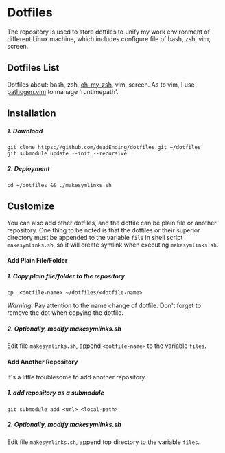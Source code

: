 # Dotfiles
The repository is used to store dotfiles to unify my work environment of
different Linux machine, which includes configure file of bash, zsh, vim,
screen. 


## Dotfiles List

Dotfiles about: bash, zsh, [oh-my-zsh](https://github.com/robbyrussell/oh-my-zsh),
vim, screen. As to vim, I use [pathogen.vim](https://github.com/tpope/vim-pathogen) 
to manage 'runtimepath'.

## Installation

##### 1. Download

```shell
git clone https://github.com/deadEnding/dotfiles.git ~/dotfiles
git submodule update --init --recursive
```

##### 2. Deployment 

```shell
cd ~/dotfiles && ./makesymlinks.sh
```

## Customize
You can also add other dotfiles, and the dotfile can be plain file or another
repository. One thing to be noted is that the dotfiles or their superior directory 
must be appended to the variable `file` in shell script `makesymlinks.sh`, so it will
create symlink when executing `makesymlinks.sh`.

#### Add Plain File/Folder

##### 1. Copy plain file/folder to the repository
```shell
cp .<dotfile-name> ~/dotfiles/<dotfile-name>
```
*Warning*: Pay attention to the name change of dotfile. Don't forget to remove the dot 
when copying the dotfile.

##### 2. Optionally, modify makesymlinks.sh
Edit file `makesymlinks.sh`, append `<dotfile-name>` to the variable `files`.

#### Add Another Repository
It's a little troublesome to add another repository.

##### 1. add repository as a submodule
```shell
git submodule add <url> <local-path>
```

##### 2. Optionally, modify makesymlinks.sh
Edit file `makesymlinks.sh`, append top directory to the variable `files`.
